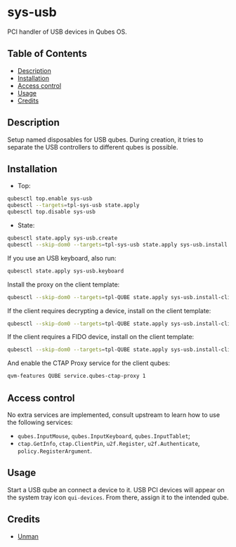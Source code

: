 # sys-usb

PCI handler of USB devices in Qubes OS.

## Table of Contents

* [Description](#description)
* [Installation](#installation)
* [Access control](#access-control)
* [Usage](#usage)
* [Credits](#credits)

## Description

Setup named disposables for USB qubes. During creation, it tries to separate
the USB controllers to different qubes is possible.

## Installation

- Top:
```sh
qubesctl top.enable sys-usb
qubesctl --targets=tpl-sys-usb state.apply
qubesctl top.disable sys-usb
```

- State:
<!-- pkg:begin:post-install -->
```sh
qubesctl state.apply sys-usb.create
qubesctl --skip-dom0 --targets=tpl-sys-usb state.apply sys-usb.install
```
<!-- pkg:end:post-install -->

If you use an USB keyboard, also run:
```sh
qubesctl state.apply sys-usb.keyboard
```

Install the proxy on the client template:
```sh
qubesctl --skip-dom0 --targets=tpl-QUBE state.apply sys-usb.install-client-proxy
```

If the client requires decrypting a device, install on the client template:
```sh
qubesctl --skip-dom0 --targets=tpl-QUBE state.apply sys-usb.install-client-cryptsetup
```

If the client requires a FIDO device, install on the client template:
```sh
qubesctl --skip-dom0 --targets=tpl-QUBE state.apply sys-usb.install-client-fido
```
And enable the CTAP Proxy service for the client qubes:
```sh
qvm-features QUBE service.qubes-ctap-proxy 1
```

## Access control

No extra services are implemented, consult upstream to learn how to use the
following services:
- `qubes.InputMouse`, `qubes.InputKeyboard`, `qubes.InputTablet`;
- `ctap.GetInfo`, `ctap.ClientPin`, `u2f.Register`, `u2f.Authenticate`,
  `policy.RegisterArgument`.

## Usage

Start a USB qube an connect a device to it.  USB PCI devices will appear on
the system tray icon `qui-devices`. From there, assign it to the intended
qube.

## Credits

- [Unman](https://github.com/unman/shaker/blob/main/sys-usb)
